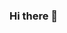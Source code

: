 ### Hi there 👋

<!--
**NelsonMungai/NelsonMungai** is a ✨ _special_ ✨ repository because its `README.md` (this file) appears on your GitHub profile.

Here are some ideas to get you started:

- 🔭 I’m currently working on Building my data analysis skills
- 🌱 I’m currently learning Data Science with Alteryx
- 👯 I’m looking to collaborate on a school project to create an e-learning platform for a school'
- 💬 Ask me about ...
- 📫 How to reach me: LinkedIn(www.linkedin.com/in/nelson-mungai-)
- 😄 Pronouns: He/She
- ⚡ Fun fact:I am a calisthenics athlete
-->
